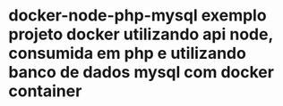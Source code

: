# docker-node-php-mysql exemplo projeto docker utilizando api node, consumida em php e utilizando banco de dados mysql com docker container
